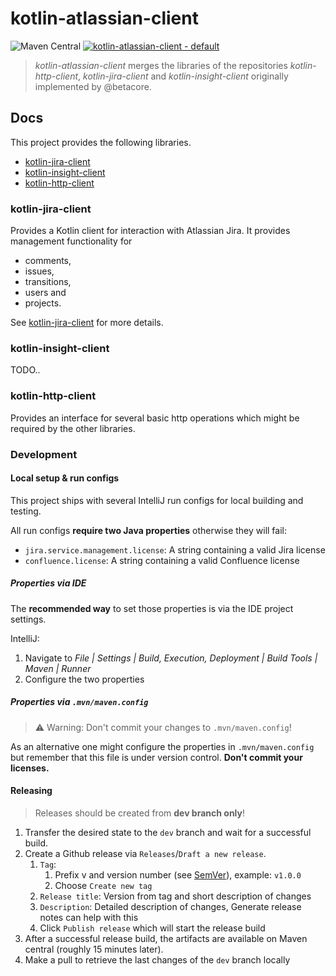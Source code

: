 # kotlin-atlassian-client
![Maven Central](https://img.shields.io/maven-central/v/com.linked-planet.client/kotlin-jira-client-api)
[![kotlin-atlassian-client - default](https://github.com/linked-planet/kotlin-atlassian-client/actions/workflows/default.yml/badge.svg)](https://github.com/linked-planet/kotlin-atlassian-client/actions/workflows/default.yml)

> *kotlin-atlassian-client* merges the libraries of the repositories *kotlin-http-client*, *kotlin-jira-client* and *kotlin-insight-client* originally implemented by @betacore.

## Docs
This project provides the following libraries.
- [kotlin-jira-client](#kotlin-jira-client)
- [kotlin-insight-client](#kotlin-insight-client)
- [kotlin-http-client](#kotlin-http-client)

### kotlin-jira-client
Provides a Kotlin client for interaction with Atlassian Jira. It provides management functionality for

- comments,
- issues,
- transitions,
- users and
- projects.

See [kotlin-jira-client](kotlin-jira-client/README.md) for more details.

### kotlin-insight-client

TODO..

### kotlin-http-client

Provides an interface for several basic http operations which might be required by the other libraries.

### Development

#### Local setup & run configs

This project ships with several IntelliJ run configs for local building and testing.

All run configs **require two Java properties** otherwise they will fail:
- `jira.service.management.license`: A string containing a valid Jira license
- `confluence.license`: A string containing a valid Confluence license

##### Properties via IDE
The **recommended way** to set those properties is via the IDE project settings. 

IntelliJ:
1. Navigate to *File | Settings | Build, Execution, Deployment | Build Tools | Maven | Runner*
2. Configure the two properties

##### Properties via `.mvn/maven.config`

> :warning: Warning: Don't commit your changes to `.mvn/maven.config`!

As an alternative one might configure the properties in `.mvn/maven.config` but remember that this file is under version control. 
**Don't commit your licenses.** 

#### Releasing

> Releases should be created from **dev branch only**!

1. Transfer the desired state to the `dev` branch and wait for a successful build.
2. Create a Github release via `Releases`/`Draft a new release`.
    1. `Tag`:
        1. Prefix v and version number (see [SemVer](https://semver.org/lang/de/)), example: `v1.0.0`
        2. Choose `Create new tag`
    2. `Release title`: Version from tag and short description of changes
    3. `Description`: Detailed description of changes, Generate release notes can help with this
    4. Click `Publish release` which will start the release build
3. After a successful release build, the artifacts are available on Maven central (roughly 15 minutes later).
4. Make a pull to retrieve the last changes of the `dev` branch locally

